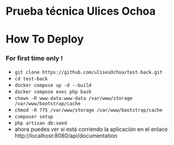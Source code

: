 # Prueba técnica Ulices Ochoa

# How To Deploy

### For first time only !
- `git clone https://github.com/ulisesOchoa/test-back.git`
- `cd test-back`
- `docker compose up -d --build`
- `docker compose exec php bash`
- `chown -R www-data:www-data /var/www/storage /var/www/bootstrap/cache`
- `chmod -R 775 /var/www/storage /var/www/bootstrap/cache`
- `composer setup`
- `php artisan db:seed`
- ahora puedes ver si está corriendo la aplicación en el enlace http://localhost:8080/api/documentation
